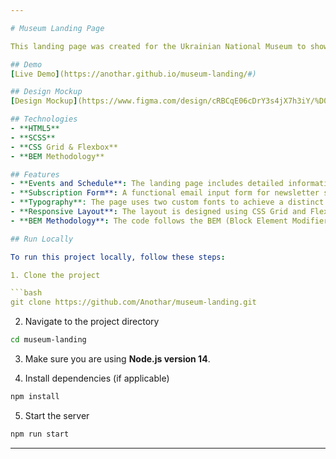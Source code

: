 ```yaml
---

# Museum Landing Page

This landing page was created for the Ukrainian National Museum to showcase current exhibitions, events, and general information such as opening hours. The page features a clean and modern design with an email subscription form (without backend integration) to keep visitors updated on museum news.

## Demo
[Live Demo](https://anothar.github.io/museum-landing/#)

## Design Mockup
[Design Mockup](https://www.figma.com/design/cRBCqE06cDrY3s4jX7h3iY/%D0%9D%D0%90%D0%9C%D0%A3-(Edit)?node-id=0-1&node-type=canvas&t=MDtILunW1aUOeiBW-0)

## Technologies
- **HTML5**
- **SCSS**
- **CSS Grid & Flexbox**
- **BEM Methodology**

## Features
- **Events and Schedule**: The landing page includes detailed information about museum events and its opening hours.
- **Subscription Form**: A functional email input form for newsletter subscription (without backend functionality).
- **Typography**: The page uses two custom fonts to achieve a distinct and appealing visual style.
- **Responsive Layout**: The layout is designed using CSS Grid and Flexbox, ensuring responsiveness across different devices.
- **BEM Methodology**: The code follows the BEM (Block Element Modifier) methodology for scalable and maintainable CSS.

## Run Locally

To run this project locally, follow these steps:

1. Clone the project

```bash
git clone https://github.com/Anothar/museum-landing.git
```

2. Navigate to the project directory

```bash
cd museum-landing
```

3. Make sure you are using **Node.js version 14**.

4. Install dependencies (if applicable)

```bash
npm install
```

5. Start the server

```bash
npm run start
```

---
```

